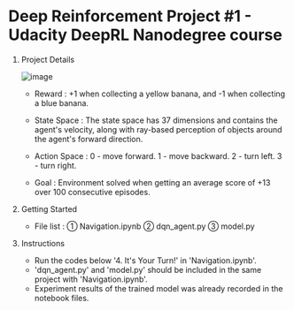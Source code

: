 # Deep Reinforcement Project #1 - Udacity DeepRL Nanodegree course

1. Project Details

    ![image](https://user-images.githubusercontent.com/55370676/193630580-1698a5b8-53b7-4b1e-a31a-0f2e4e5f16ff.png)

   - Reward : +1 when collecting a yellow banana, and -1 when collecting a blue banana.

   - State Space : The state space has 37 dimensions and contains the agent's velocity, along with ray-based perception of objects around the agent's forward direction. 

   - Action Space :
    0 - move forward.
    1 - move backward.
    2 - turn left.
    3 - turn right.

   - Goal : Environment solved when getting an average score of +13 over 100 consecutive episodes.
  


2. Getting Started

   - File list  : ① Navigation.ipynb ② dqn_agent.py ③ model.py



3. Instructions

   - Run the codes below '4. It's Your Turn!' in 'Navigation.ipynb'.
   - 'dqn_agent.py' and 'model.py' should be included in the same project with 'Navigation.ipynb'.
   - Experiment results of the trained model was already recorded in the notebook files.
  

